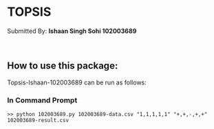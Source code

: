 # TOPSIS



Submitted By: **Ishaan Singh Sohi 102003689**


<br>

## How to use this package:

Topsis-Ishaan-102003689  can be run as follows:



### In Command Prompt
```
>> python 102003689.py 102003689-data.csv "1,1,1,1,1" "+,+,-,+,+" 102003689-result.csv
```
